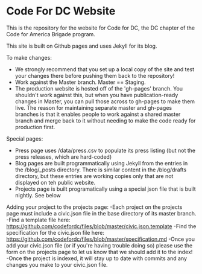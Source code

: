 Code For DC Website
=============

This is the repository for the website for Code for DC, the DC chapter of the Code for America Brigade program.

This site is built on Github pages and uses Jekyll for its blog.

To make changes:
+ We strongly recommend that you set up a local copy of the site and test your changes there before pushing them back to the repository!
+ Work against the Master branch.  Master == Staging.
+ The production website is hosted off of the 'gh-pages' branch.  You shouldn't work against this, but when you have publication-ready changes in Master, you can pull those across to gh-pages to make them live.  The reason for maintaining separate master and gh-pages branches is that it enables people to work against a shared master branch and merge back to it without needing to make the code ready for production first.


Special pages:
+ Press page uses /data/press.csv to populate its press listing (but not the press releases, which are hard-coded)
+ Blog pages are built programmatically using Jekyll from the entries in the /blog/_posts directory.  There is similar content in the /blog/drafts directory, but these entries are working copies only that are not displayed on teh public website.
+ Projects page is built programatically using a special json file that is built nightly.  See below

Adding your project to the projects page:
-Each project on the projects page must include a civic.json file in the base directory of its master branch.
-Find a template file here: https://github.com/codefordc/files/blob/master/civic.json.template
-Find the specification for the civic.json file here: https://github.com/codefordc/files/blob/master/specification.md
-Once you add your civic.json file (or if you're having trouble doing so) please use the form on the projects page to let us know that we should add it to the index!
-Once the project is indexed, it will stay up to date with commits and any changes you make to your civic.json file.

